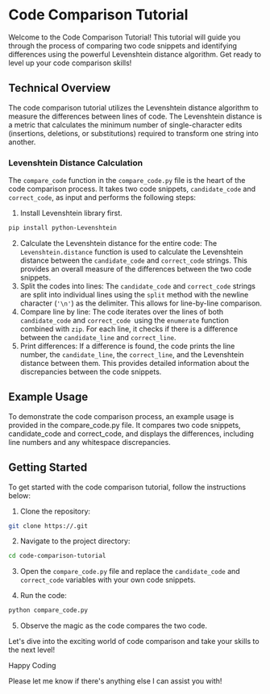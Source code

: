 # Code Comparison Tutorial
Welcome to the Code Comparison Tutorial! This tutorial will guide you through the process of comparing two code snippets and identifying differences using the powerful Levenshtein distance algorithm. Get ready to level up your code comparison skills!
## Technical Overview
The code comparison tutorial utilizes the Levenshtein distance algorithm to measure the differences between lines of code. The Levenshtein distance is a metric that calculates the minimum number of single-character edits (insertions, deletions, or substitutions) required to transform one string into another.
### Levenshtein Distance Calculation
The `compare_code` function in the `compare_code.py` file is the heart of the code comparison process. It takes two code snippets, `candidate_code` and `correct_code`, as input and performs the following steps:
  1. Install Levenshtein library first.
```bash
pip install python-Levenshtein
```
  2. Calculate the Levenshtein distance for the entire code: The `Levenshtein.distance` function is used to calculate the Levenshtein distance between the `candidate_code` and `correct_code` strings. This provides an overall measure of the differences between the two code snippets.
  3. Split the codes into lines: The `candidate_code` and `correct_code` strings are split into individual lines using the `split` method with the newline character (`'\n'`) as the delimiter. This allows for line-by-line comparison.
  4. Compare line by line: The code iterates over the lines of both `candidate_code` and `correct_code `using the `enumerate` function combined with `zip`. For each line, it checks if there is a difference between the `candidate_line` and `correct_line`.
  5. Print differences: If a difference is found, the code prints the line number, the `candidate_line`, the `correct_line`, and the Levenshtein distance between them. This provides detailed information about the discrepancies between the code snippets.


## Example Usage
To demonstrate the code comparison process, an example usage is provided in the compare_code.py file. It compares two code snippets, candidate_code and correct_code, and displays the differences, including line numbers and any whitespace discrepancies.

## Getting Started
To get started with the code comparison tutorial, follow the instructions below:

1. Clone the repository:
```bash
git clone https://.git
```

2. Navigate to the project directory:
```bash
cd code-comparison-tutorial
```
3. Open the `compare_code.py` file and replace the `candidate_code` and `correct_code` variables with your own code snippets.

4. Run the code:
```bash
python compare_code.py
```
5. Observe the magic as the code compares the two code.

Let's dive into the exciting world of code comparison and take your skills to the next level!

Happy Coding

Please let me know if there's anything else I can assist you with!
